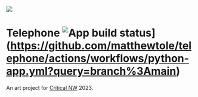 ![](https://images.unsplash.com/photo-1560268744-aaab797cdfc4?ixlib=rb-1.2.1&ixid=MnwxMjA3fDB8MHxwaG90by1wYWdlfHx8fGVufDB8fHx8&auto=format&fit=crop&w=1770&q=80)

# Telephone ![App build status](https://github.com/matthewtole/telephone/actions/workflows/python-app.yml/badge.svg)](https://github.com/matthewtole/telephone/actions/workflows/python-app.yml?query=branch%3Amain)



An art project for [Critical NW](https://criticalnw.org) 2023.
